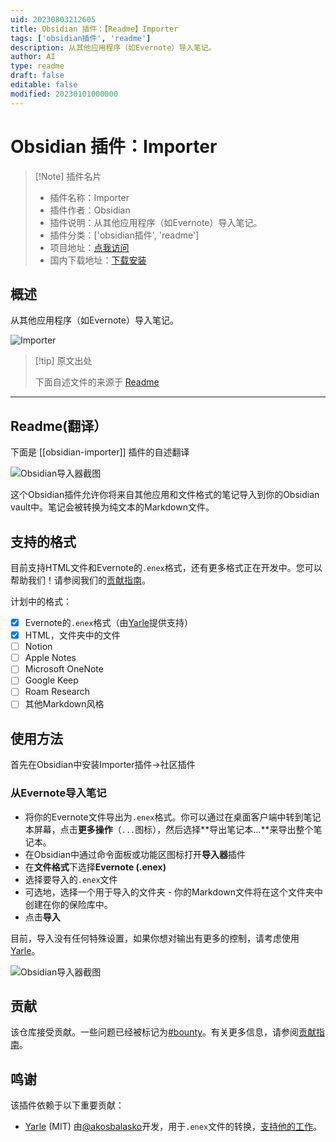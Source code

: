 ```yaml
---
uid: 20230803212605
title: Obsidian 插件：【Readme】Importer
tags: ['obsidian插件', 'readme']
description: 从其他应用程序（如Evernote）导入笔记。
author: AI
type: readme
draft: false
editable: false
modified: 20230101000000
---
```


# Obsidian 插件：Importer

> [!Note] 插件名片
> - 插件名称：Importer
> - 插件作者：Obsidian
> - 插件说明：从其他应用程序（如Evernote）导入笔记。
> - 插件分类：['obsidian插件', 'readme']
> - 项目地址：[点我访问](https://github.com/obsidianmd/obsidian-importer)
> - 国内下载地址：[下载安装](https://pkmer.cn/products/plugin/pluginMarket/?obsidian-importer)

## 概述

从其他应用程序（如Evernote）导入笔记。

![Importer](https://cdn.pkmer.cn/covers/obsidian-importer.png!pkmer)

> [!tip] 原文出处
> 
>下面自述文件的来源于 [Readme](https://ghproxy.net/https://raw.githubusercontent.com/obsidianmd/obsidian-importer/master/README.md)
> 

---

## Readme(翻译）

下面是 [[obsidian-importer]] 插件的自述翻译



![Obsidian导入器截图](/images/social.png)

这个Obsidian插件允许你将来自其他应用和文件格式的笔记导入到你的Obsidian vault中。笔记会被转换为纯文本的Markdown文件。
## 支持的格式

目前支持HTML文件和Evernote的`.enex`格式，还有更多格式正在开发中。您可以帮助我们！请参阅我们的[贡献指南](/CONTRIBUTING.md)。

计划中的格式：

- [x] Evernote的`.enex`格式（由[Yarle](https://github.com/akosbalasko/yarle)提供支持）
- [x] HTML，文件夹中的文件
- [ ] Notion
- [ ] Apple Notes
- [ ] Microsoft OneNote
- [ ] Google Keep
- [ ] Roam Research
- [ ] 其他Markdown风格

## 使用方法

首先在Obsidian中安装Importer插件→社区插件

### 从Evernote导入笔记

- 将你的Evernote文件导出为`.enex`格式。你可以通过在桌面客户端中转到笔记本屏幕，点击**更多操作**（`...`图标），然后选择**导出笔记本...**来导出整个笔记本。
- 在Obsidian中通过命令面板或功能区图标打开**导入器**插件
- 在**文件格式**下选择**Evernote (.enex)**
- 选择要导入的`.enex`文件
- 可选地，选择一个用于导入的文件夹 - 你的Markdown文件将在这个文件夹中创建在你的保险库中。
- 点击**导入**

目前，导入没有任何特殊设置，如果你想对输出有更多的控制，请考虑使用[Yarle](https://github.com/akosbalasko/yarle)。

![Obsidian导入器截图](/images/screenshot.png)

## 贡献

该仓库接受贡献。一些问题已经被标记为[#bounty](https://github.com/obsidianmd/obsidian-importer/labels/bounty)。有关更多信息，请参阅[贡献指南](/CONTRIBUTING.md)。

## 鸣谢

该插件依赖于以下重要贡献：

- [Yarle](https://github.com/akosbalasko/yarle) (MIT) 由[@akosbalasko](https://github.com/akosbalasko)开发，用于`.enex`文件的转换，[支持他的工作](https://www.buymeacoffee.com/akosbalasko)。



